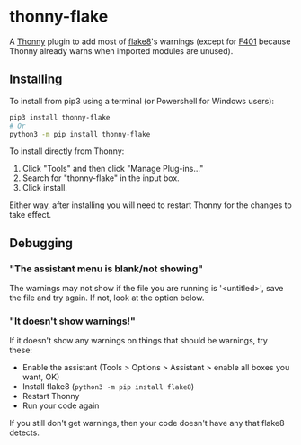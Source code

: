 # thonny-flake
A [Thonny](https://github.com/thonny/thonny) plugin to add most of [flake8](https://github.com/PyCQA/flake8)'s warnings (except for [F401](https://www.flake8rules.com/rules/F401.html) because Thonny already warns when imported modules are unused).

## Installing
To install from pip3 using a terminal (or Powershell for Windows users):
```bash
pip3 install thonny-flake
# Or
python3 -m pip install thonny-flake
```

To install directly from Thonny:
1. Click "Tools" and then click "Manage Plug-ins..."
2. Search for "thonny-flake" in the input box.
3. Click install.

Either way, after installing you will need to restart Thonny for the changes to take effect.

## Debugging

### "The assistant menu is blank/not showing"

The warnings may not show if the file you are running is '\<untitled\>', save the file and try again. If not, look at the option below.

### "It doesn't show warnings!"

If it doesn't show any warnings on things that should be warnings, try these:

- Enable the assistant (Tools > Options > Assistant > enable all boxes you want, OK)
- Install flake8 (`python3 -m pip install flake8`)
- Restart Thonny
- Run your code again

If you still don't get warnings, then your code doesn't have any that flake8 detects.
